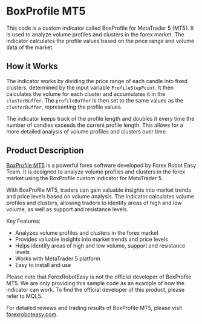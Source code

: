 # BoxProfile MT5

This code is a custom indicator called BoxProfile for MetaTrader 5 (MT5). It is used to analyze volume profiles and clusters in the forex market. The indicator calculates the profile values based on the price range and volume data of the market.

## How it Works
The indicator works by dividing the price range of each candle into fixed clusters, determined by the input variable `ProfileStepPoint`. It then calculates the volume for each cluster and accumulates it in the `clusterBuffer`. The `profileBuffer` is then set to the same values as the `clusterBuffer`, representing the profile values.

The indicator keeps track of the profile length and doubles it every time the number of candles exceeds the current profile length. This allows for a more detailed analysis of volume profiles and clusters over time.

## Product Description
[BoxProfile MT5](https://forexroboteasy.com/forex-robot-review/review-boxprofile-mt5-a-powerful-forex-software-for-analyzing-volume-profiles-and-clusters/) is a powerful forex software developed by Forex Robot Easy Team. It is designed to analyze volume profiles and clusters in the forex market using the BoxProfile custom indicator for MetaTrader 5.

With BoxProfile MT5, traders can gain valuable insights into market trends and price levels based on volume analysis. The indicator calculates volume profiles and clusters, allowing traders to identify areas of high and low volume, as well as support and resistance levels.

Key Features:
- Analyzes volume profiles and clusters in the forex market
- Provides valuable insights into market trends and price levels
- Helps identify areas of high and low volume, support and resistance levels
- Works with MetaTrader 5 platform
- Easy to install and use

Please note that ForexRobotEasy is not the official developer of BoxProfile MT5. We are only providing this sample code as an example of how the indicator can work. To find the official developer of this product, please refer to MQL5.

For detailed reviews and trading results of BoxProfile MT5, please visit [forexroboteasy.com](https://forexroboteasy.com/forex-robot-review/review-boxprofile-mt5-a-powerful-forex-software-for-analyzing-volume-profiles-and-clusters/).
